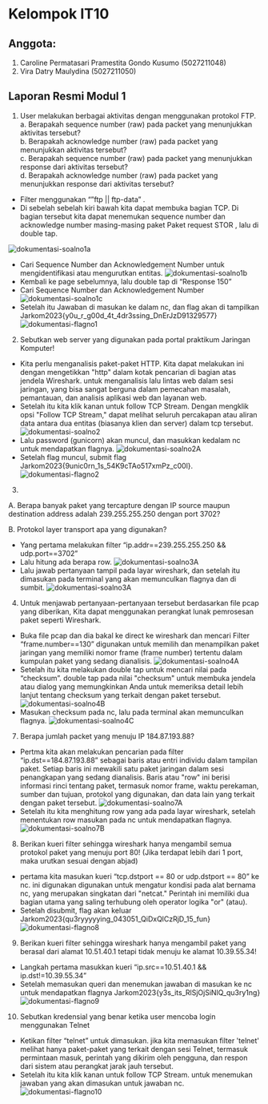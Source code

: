 # Kelompok IT10 #

## Anggota: ##
1. Caroline Permatasari Pramestita Gondo Kusumo (5027211048)
2. Vira Datry Maulydina (5027211050)

## Laporan Resmi Modul 1 ##
1. User melakukan berbagai aktivitas dengan menggunakan protokol FTP.
a. Berapakah sequence number (raw) pada packet yang menunjukkan aktivitas tersebut?     
b. Berapakah acknowledge number (raw) pada packet yang menunjukkan aktivitas tersebut?  
c. Berapakah sequence number (raw) pada packet yang menunjukkan response dari aktivitas tersebut?   
d. Berapakah acknowledge number (raw) pada packet yang menunjukkan response dari aktivitas tersebut?
- Filter menggunakan “”ftp || ftp-data” .
- Di sebelah sebelah kiri bawah kita dapat membuka bagian TCP. Di bagian tersebut kita dapat menemukan sequence number dan acknowledge number masing-masing paket Paket request STOR , lalu di double tap.

![dokumentasi-soalno1a](https://i.ibb.co/M2tKCYY/soal-no-1-a.jpg)
- Cari Sequence Number dan Acknowledgement Number untuk mengidentifikasi atau mengurutkan entitas.
![dokumentasi-soalno1b](https://i.ibb.co/6wFG9H8/dokumentasi-soal1-C.jpg)
- Kembali ke page sebelumnya, lalu double tap di “Response 150” 
- Cari Sequence Number dan Acknowledgement Number
![dokumentasi-soalno1c](https://i.ibb.co/Tcfbk7V/dokumentasi-soal1-D.jpg)
- Setelah itu Jawaban di masukan ke dalam nc, dan flag akan di tampilkan Jarkom2023{y0u_r_g00d_4t_4dr3ssing_DnErJzD91329577}
![dokumentasi-flagno1](https://i.ibb.co/gRQrPwV/dokumentasi-flagno1.jpg)


2. Sebutkan web server yang digunakan pada portal praktikum Jaringan Komputer!
- Kita perlu menganalisis paket-paket HTTP. Kita dapat melakukan ini dengan mengetikkan "http" dalam kotak pencarian di bagian atas jendela Wireshark. untuk menganalisis lalu lintas web dalam sesi jaringan, yang bisa sangat berguna dalam pemecahan masalah, pemantauan, dan analisis aplikasi web dan layanan web.
- Setelah itu kita klik kanan untuk follow TCP Stream. Dengan mengklik opsi "Follow TCP Stream," dapat melihat seluruh percakapan atau aliran data antara dua entitas (biasanya klien dan server) dalam tcp tersebut.
![dokumentasi-soalno2](https://i.ibb.co/mXkrjYp/dokumentasi-soal2.jpg)
- Lalu password (gunicorn) akan muncul, dan masukkan kedalam nc untuk mendapatkan flagnya.
![dokumentasi-soalno2A](https://i.ibb.co/n0SHSyR/dokumentasi-soal2-A.jpg)
- Setelah flag muncul, submit flag Jarkom2023{9unic0rn_1s_54K9cTAo517xmPz_c00l}.
![dokumentasi-flagno2](https://i.ibb.co/0mZSXvp/dokumentasi-flagno2.jpg)

3.
A. Berapa banyak paket yang tercapture dengan IP source maupun destination address adalah 239.255.255.250 dengan port 3702?

B. Protokol layer transport apa yang digunakan?
- Yang pertama melakukan filter “ip.addr==239.255.255.250 && udp.port==3702”
- Lalu hitung ada berapa row.
![dokumentasi-soalno3A](https://i.ibb.co/XtNCF5p/dokumentasi-soal3-A.jpg)
- Lalu jawab pertanyaan tampil pada layar wireshark, dan setelah itu dimasukan pada terminal yang akan memunculkan flagnya dan di sumbit.
![dokumentasi-soalno3A](https://i.ibb.co/kKd2MmX/dokumentasi-flagno3.jpg)


4. Untuk menjawab pertanyaan-pertanyaan tersebut berdasarkan file pcap yang diberikan, Kita dapat menggunakan perangkat lunak pemrosesan paket seperti Wireshark.
- Buka file pcap dan dia bakal ke direct ke wireshark dan mencari Filter “frame.number==130”  digunakan untuk memilih dan menampilkan paket jaringan yang memiliki nomor frame (frame number) tertentu dalam kumpulan paket yang sedang dianalisis.
![dokumentasi-soalno4A](https://i.ibb.co/TkFjtGp/dokumentasi-soal4-A.jpg)
- Setelah itu kita melakukan double tap untuk mencari nilai pada “checksum”. double tap pada nilai "checksum" untuk  membuka jendela atau dialog yang memungkinkan Anda untuk memeriksa detail lebih lanjut tentang checksum yang terkait dengan paket tersebut.
![dokumentasi-soalno4B](https://i.ibb.co/TmFnXN6/dokumentasi-soal4-B.jpg)
- Masukan checksum pada nc, lalu pada terminal akan memunculkan flagnya.
![dokumentasi-soalno4C](https://i.ibb.co/KXXGdyx/dokumentasi-flagno4.jpg)


7. Berapa jumlah packet yang menuju IP 184.87.193.88?
- Pertma kita akan melakukan pencarian pada filter “ip.dst==184.87.193.88” sebagai baris atau entri individu dalam tampilan paket. Setiap baris ini mewakili satu paket jaringan dalam sesi penangkapan yang sedang dianalisis. Baris atau "row" ini berisi informasi rinci tentang paket, termasuk nomor frame, waktu perekaman, sumber dan tujuan, protokol yang digunakan, dan data lain yang terkait dengan paket tersebut.
![dokumentasi-soalno7A](https://i.ibb.co/ZSf496Y/dokumentasi-soal7-A.jpg)
- Setelah itu kita menghitung row yang ada pada layar wireshark, setelah menentukan row masukan pada nc untuk mendapatkan flagnya.
![dokumentasi-soalno7B](https://i.ibb.co/Fkpn3pk/dokumentasi-flag7.jpg)

8. Berikan kueri filter sehingga wireshark hanya mengambil semua protokol paket yang menuju port 80! (Jika terdapat lebih dari 1 port, maka urutkan sesuai dengan abjad)
- pertama kita masukan kueri “tcp.dstport == 80 or udp.dstport == 80” ke nc. ini digunakan digunakan untuk mengatur kondisi pada alat bernama nc, yang merupakan singkatan dari "netcat." Perintah ini memiliki dua bagian utama yang saling terhubung oleh operator logika "or" (atau).
- Setelah disubmit, flag akan keluar Jarkom2023{qu3ryyyyying_043051_QiDxQlCzRjD_15_fun}
![dokumentasi-flagno8](https://i.ibb.co/dfRn1w4/dokumentasi-flagno8.jpg)

9. Berikan kueri filter sehingga wireshark hanya mengambil paket yang berasal dari alamat 10.51.40.1 tetapi tidak menuju ke alamat 10.39.55.34!
- Langkah pertama masukkan kueri “ip.src==10.51.40.1 && ip.dst!=10.39.55.34”
- Setelah memasukan queri dan menemukan jawaban di masukan ke nc untuk mendapatkan flagnya  Jarkom2023{y3s_its_RlSjOjSiNlQ_qu3ry1ng}
![dokumentasi-flagno9](https://i.ibb.co/p3YntMw/dokumentasi-flagno9.jpg)


10. Sebutkan kredensial yang benar ketika user mencoba login menggunakan Telnet
- Ketikan filter “telnet” untuk dimasukan.  jika kita memasukan filter 'telnet' melihat hanya paket-paket yang terkait dengan sesi Telnet, termasuk permintaan masuk, perintah yang dikirim oleh pengguna, dan respon dari sistem atau perangkat jarak jauh tersebut.
- Setelah itu kita klik kanan untuk follow TCP Stream. untuk menemukan jawaban yang akan dimasukan untuk jawaban nc.
![dokumentasi-flagno10](https://i.ibb.co/61FXjxc/dokumentasi-flagno10.jpg)

























